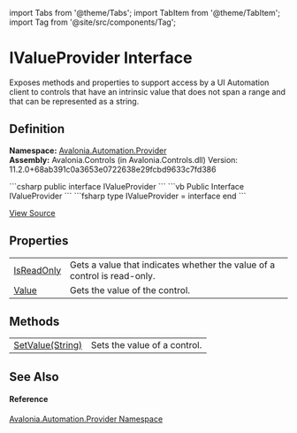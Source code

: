 import Tabs from '@theme/Tabs'; 
import TabItem from '@theme/TabItem'; 
import Tag from '@site/src/components/Tag'; 

# IValueProvider Interface


Exposes methods and properties to support access by a UI Automation client to controls that have an intrinsic value that does not span a range and that can be represented as a string.



## Definition
**Namespace:** <a href="N_Avalonia_Automation_Provider">Avalonia.Automation.Provider</a>  
**Assembly:** Avalonia.Controls (in Avalonia.Controls.dll) Version: 11.2.0+68ab391c0a3653e0722638e29fcbd9633c7fd386

<Tabs groupId="api-code-preview">
<TabItem value="csharp" label="C#">
```csharp
public interface IValueProvider
```
</TabItem>
<TabItem value="vb" label="VB">
```vb
Public Interface IValueProvider
```
</TabItem>
<TabItem value="fsharp" label="F#">
```fsharp
type IValueProvider = interface end
```
</TabItem>
</Tabs>



<a href="https://github.com/AvaloniaUI/Avalonia/tree/master/srcAvalonia.Controls/Automation/Provider/IValueProvider.cs" title="View the source code">View Source</a>



## Properties
<table>
<tr>
<td><a href="P_Avalonia_Automation_Provider_IValueProvider_IsReadOnly">IsReadOnly</a></td>
<td>Gets a value that indicates whether the value of a control is read-only.</td>
</tr>
<tr>
<td><a href="P_Avalonia_Automation_Provider_IValueProvider_Value">Value</a></td>
<td>Gets the value of the control.</td>
</tr>
</table>

## Methods
<table>
<tr>
<td><a href="M_Avalonia_Automation_Provider_IValueProvider_SetValue">SetValue(String)</a></td>
<td>Sets the value of a control.</td>
</tr>
</table>

## See Also


#### Reference
<a href="N_Avalonia_Automation_Provider">Avalonia.Automation.Provider Namespace</a>  
